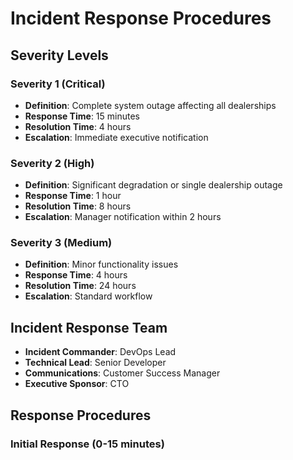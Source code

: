 # Incident Response Procedures

## Severity Levels

### Severity 1 (Critical)
- **Definition**: Complete system outage affecting all dealerships
- **Response Time**: 15 minutes
- **Resolution Time**: 4 hours
- **Escalation**: Immediate executive notification

### Severity 2 (High)  
- **Definition**: Significant degradation or single dealership outage
- **Response Time**: 1 hour
- **Resolution Time**: 8 hours
- **Escalation**: Manager notification within 2 hours

### Severity 3 (Medium)
- **Definition**: Minor functionality issues
- **Response Time**: 4 hours  
- **Resolution Time**: 24 hours
- **Escalation**: Standard workflow

## Incident Response Team
- **Incident Commander**: DevOps Lead
- **Technical Lead**: Senior Developer
- **Communications**: Customer Success Manager
- **Executive Sponsor**: CTO

## Response Procedures

### Initial Response (0-15 minutes)
